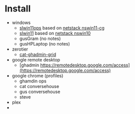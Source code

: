 # Install

- windows
  - [slwin11ops](./slwin11ops-notes.md) based on [netstack nswin11-cg](https://netstack.org/docs/lan/compute/workstation/nswin11-cg)
  - [slwin11](./slwin11-notes.md) based on [netstack nswin10](https://netstack.org/docs/lan/compute/workstation/nswin10)
  - gusGram (no notes)
  - gusHPLaptop (no notes)
- zerotier
  - [cat-ghadmin-grid](https://my.zerotier.com/network/d5e5fb65371eb4a4)
- google remote desktop
  - [ghadmin https://remotedesktop.google.com/access](https://remotedesktop.google.com/access)
- google chrome (profiles)
  - ghamdin ops
  - cat conversehouse
  - gus conversehouse
  - steve
- plex
- 
